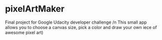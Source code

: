 # pixelArtMaker
Final project for Google Udacity developer challenge /n
This small app allows you to choose a canvas size, pick a color and draw your own iece of awesome pixel art)
